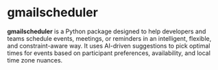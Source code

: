 # gmailscheduler
**gmailscheduler** is a Python package designed to help developers and teams schedule events, meetings, or reminders in an intelligent, flexible, and constraint-aware way. It uses AI-driven suggestions to pick optimal times for events based on participant preferences, availability, and local time zone nuances.
